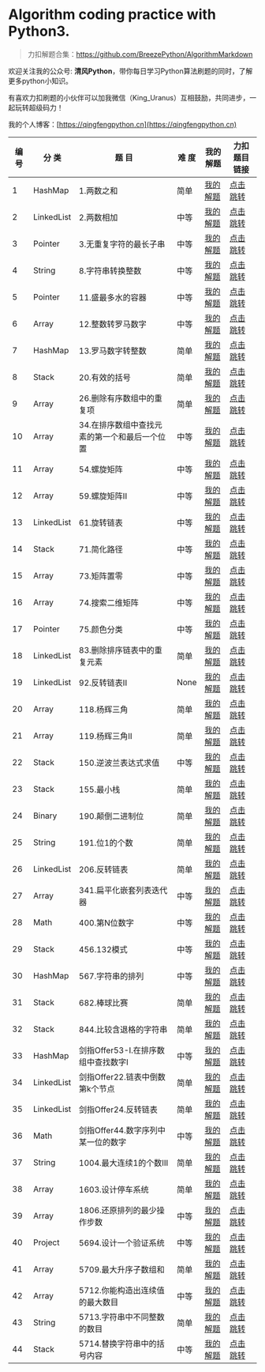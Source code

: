 
# Algorithm coding practice with Python3.

> 力扣解题合集：https://github.com/BreezePython/AlgorithmMarkdown

欢迎关注我的公众号: **清风Python**，带你每日学习Python算法刷题的同时，了解更多python小知识。

有喜欢力扣刷题的小伙伴可以加我微信（King_Uranus）互相鼓励，共同进步，一起玩转超级码力！

我的个人博客：[https://qingfengpython.cn](https://qingfengpython.cn)

| 编 号  | 分 类 | 题 目 | 难 度 | 我的解题 | 力扣题目链接 |
| ----- | ----- | ---- | ---- |  ------ |  --------  |
|1|HashMap|1.两数之和|简单|[我的解题](/Leetcode/g/_HashMap/1.两数之和.md)|[点击跳转](https://leetcode-cn.com/problems/two-sum/)|
|2|LinkedList|2.两数相加|中等|[我的解题](/Leetcode/g/_LinkedList/2.两数相加.md)|[点击跳转](https://leetcode-cn.com/problems/add-two-numbers/)|
|3|Pointer|3.无重复字符的最长子串|中等|[我的解题](/Leetcode/g/_Pointer/3.无重复字符的最长子串.md)|[点击跳转](https://leetcode-cn.com/problems/longest-substring-without-repeating-characters/)|
|4|String|8.字符串转换整数|中等|[我的解题](/Leetcode/g/_String/8.字符串转换整数.md)|[点击跳转](https://leetcode-cn.com/problems/string-to-integer-atoi/)|
|5|Pointer|11.盛最多水的容器|中等|[我的解题](/Leetcode/g/_Pointer/11.盛最多水的容器.md)|[点击跳转](https://leetcode-cn.com/problems/container-with-most-water/)|
|6|Array|12.整数转罗马数字|中等|[我的解题](/Leetcode/g/_Array/12.整数转罗马数字.md)|[点击跳转](https://leetcode-cn.com/problems/integer-to-roman/)|
|7|HashMap|13.罗马数字转整数|简单|[我的解题](/Leetcode/g/_HashMap/13.罗马数字转整数.md)|[点击跳转](https://leetcode-cn.com/problems/roman-to-integer/)|
|8|Stack|20.有效的括号|简单|[我的解题](/Leetcode/g/_Stack/20.有效的括号.md)|[点击跳转](https://leetcode-cn.com/problems/valid-parentheses/)|
|9|Array|26.删除有序数组中的重复项|简单|[我的解题](/Leetcode/g/_Array/26.删除有序数组中的重复项.md)|[点击跳转](https://leetcode-cn.com/problems/remove-duplicates-from-sorted-array/)|
|10|Array|34.在排序数组中查找元素的第一个和最后一个位置|中等|[我的解题](/Leetcode/g/_Array/34.在排序数组中查找元素的第一个和最后一个位置.md)|[点击跳转](https://leetcode-cn.com/problems/find-first-and-last-position-of-element-in-sorted-array/)|
|11|Array|54.螺旋矩阵|中等|[我的解题](/Leetcode/g/_Array/54.螺旋矩阵.md)|[点击跳转](https://leetcode-cn.com/problems/spiral-matrix/)|
|12|Array|59.螺旋矩阵II|中等|[我的解题](/Leetcode/g/_Array/59.螺旋矩阵II.md)|[点击跳转](https://leetcode-cn.com/problems/spiral-matrix/)|
|13|LinkedList|61.旋转链表|中等|[我的解题](/Leetcode/g/_LinkedList/61.旋转链表.md)|[点击跳转](https://leetcode-cn.com/problems/rotate-list/)|
|14|Stack|71.简化路径|中等|[我的解题](/Leetcode/g/_Stack/71.简化路径.md)|[点击跳转](https://leetcode-cn.com/problems/simplify-path/)|
|15|Array|73.矩阵置零|中等|[我的解题](/Leetcode/g/_Array/73.矩阵置零.md)|[点击跳转](https://leetcode-cn.com/problems/set-matrix-zeroes/)|
|16|Array|74.搜索二维矩阵|中等|[我的解题](/Leetcode/g/_Array/74.搜索二维矩阵.md)|[点击跳转](https://leetcode-cn.com/problems/search-a-2d-matrix/)|
|17|Pointer|75.颜色分类|中等|[我的解题](/Leetcode/g/_Pointer/75.颜色分类.md)|[点击跳转](https://leetcode-cn.com/problems/sort-colors/)|
|18|LinkedList|83.删除排序链表中的重复元素|简单|[我的解题](/Leetcode/g/_LinkedList/83.删除排序链表中的重复元素.md)|[点击跳转](https://leetcode-cn.com/problems/remove-duplicates-from-sorted-list/)|
|19|LinkedList|92.反转链表II|None|[我的解题](/Leetcode/g/_LinkedList/92.反转链表II.md)|[点击跳转](None)|
|20|Array|118.杨辉三角|简单|[我的解题](/Leetcode/g/_Array/118.杨辉三角.md)|[点击跳转](https://leetcode-cn.com/problems/pascals-triangle/)|
|21|Array|119.杨辉三角II|简单|[我的解题](/Leetcode/g/_Array/119.杨辉三角II.md)|[点击跳转](https://leetcode-cn.com/problems/pascals-triangle-ii/)|
|22|Stack|150.逆波兰表达式求值|中等|[我的解题](/Leetcode/g/_Stack/150.逆波兰表达式求值.md)|[点击跳转](https://leetcode-cn.com/problems/evaluate-reverse-polish-notation/)|
|23|Stack|155.最小栈|简单|[我的解题](/Leetcode/g/_Stack/155.最小栈.md)|[点击跳转](https://leetcode-cn.com/problems/min-stack/)|
|24|Binary|190.颠倒二进制位|简单|[我的解题](/Leetcode/g/_Binary/190.颠倒二进制位.md)|[点击跳转](https://leetcode-cn.com/problems/reverse-bits/)|
|25|String|191.位1的个数|简单|[我的解题](/Leetcode/g/_String/191.位1的个数.md)|[点击跳转](https://leetcode-cn.com/problems/number-of-1-bits/)|
|26|LinkedList|206.反转链表|简单|[我的解题](/Leetcode/g/_LinkedList/206.反转链表.md)|[点击跳转](https://leetcode-cn.com/problems/reverse-linked-list/)|
|27|Array|341.扁平化嵌套列表迭代器|中等|[我的解题](/Leetcode/g/_Array/341.扁平化嵌套列表迭代器.md)|[点击跳转](https://leetcode-cn.com/problems/flatten-nested-list-iterator/)|
|28|Math|400.第N位数字|中等|[我的解题](/Leetcode/g/_Math/400.第N位数字.md)|[点击跳转](https://leetcode-cn.com/problems/nth-digit/)|
|29|Stack|456.132模式|中等|[我的解题](/Leetcode/g/_Stack/456.132模式.md)|[点击跳转](https://leetcode-cn.com/problems/132-pattern/)|
|30|HashMap|567.字符串的排列|中等|[我的解题](/Leetcode/g/_HashMap/567.字符串的排列.md)|[点击跳转](https://leetcode-cn.com/problems/permutation-in-string/)|
|31|Stack|682.棒球比赛|简单|[我的解题](/Leetcode/g/_Stack/682.棒球比赛.md)|[点击跳转](https://leetcode-cn.com/problems/baseball-game/)|
|32|Stack|844.比较含退格的字符串|简单|[我的解题](/Leetcode/g/_Stack/844.比较含退格的字符串.md)|[点击跳转](https://leetcode-cn.com/problems/backspace-string-compare/)|
|33|HashMap|剑指Offer53-I.在排序数组中查找数字I|中等|[我的解题](/Leetcode/g/_HashMap/剑指Offer53-I.在排序数组中查找数字I.md)|[点击跳转](https://leetcode-cn.com/problems/zai-pai-xu-shu-zu-zhong-cha-zhao-shu-zi-lcof/)|
|34|LinkedList|剑指Offer22.链表中倒数第k个节点|简单|[我的解题](/Leetcode/g/_LinkedList/剑指Offer22.链表中倒数第k个节点.md)|[点击跳转](https://leetcode-cn.com/problems/lian-biao-zhong-dao-shu-di-kge-jie-dian-lcof/)|
|35|LinkedList|剑指Offer24.反转链表|简单|[我的解题](/Leetcode/g/_LinkedList/剑指Offer24.反转链表.md)|[点击跳转](https://leetcode-cn.com/problems/fan-zhuan-lian-biao-lcof/)|
|36|Math|剑指Offer44.数字序列中某一位的数字|中等|[我的解题](/Leetcode/g/_Math/剑指Offer44.数字序列中某一位的数字.md)|[点击跳转](https://leetcode-cn.com/problems/integer-to-roman/)|
|37|String|1004.最大连续1的个数III|简单|[我的解题](/Leetcode/g/_String/1004.最大连续1的个数III.md)|[点击跳转](https://leetcode-cn.com/problems/number-of-1-bits/)|
|38|Array|1603.设计停车系统|简单|[我的解题](/Leetcode/g/_Array/1603.设计停车系统.md)|[点击跳转](https://leetcode-cn.com/problems/design-parking-system/)|
|39|Array|1806.还原排列的最少操作步数|中等|[我的解题](/Leetcode/g/_Array/1806.还原排列的最少操作步数.md)|[点击跳转](https://leetcode-cn.com/problems/minimum-number-of-operations-to-reinitialize-a-permutation/)|
|40|Project|5694.设计一个验证系统|中等|[我的解题](/Leetcode/g/_Project/5694.设计一个验证系统.md)|[点击跳转](https://leetcode-cn.com/problems/design-authentication-manager/solution/5694she-ji-yi-ge-yan-zheng-xi-tong-by-qi-bsy3/)|
|41|Array|5709.最大升序子数组和|简单|[我的解题](/Leetcode/g/_Array/5709.最大升序子数组和.md)|[点击跳转](https://leetcode-cn.com/problems/maximum-ascending-subarray-sum/solution/5709zui-da-sheng-xu-zi-shu-zu-he-pythony-3gdj/)|
|42|Array|5712.你能构造出连续值的最大数目|中等|[我的解题](/Leetcode/g/_Array/5712.你能构造出连续值的最大数目.md)|[点击跳转](https://leetcode-cn.com/problems/maximum-number-of-consecutive-values-you-can-make/solution/5712ni-neng-gou-zao-chu-lian-xu-zhi-de-z-1zk4/)|
|43|String|5713.字符串中不同整数的数目|简单|[我的解题](/Leetcode/g/_String/5713.字符串中不同整数的数目.md)|[点击跳转](https://leetcode-cn.com/problems/number-of-different-integers-in-a-string/)|
|44|Stack|5714.替换字符串中的括号内容|中等|[我的解题](/Leetcode/g/_Stack/5714.替换字符串中的括号内容.md)|[点击跳转](https://leetcode-cn.com/problems/evaluate-the-bracket-pairs-of-a-string/)|
